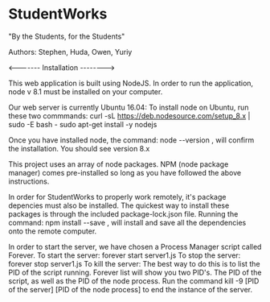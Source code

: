 # StudentWorks
"By the Students, for the Students"

Authors: Stephen, Huda, Owen, Yuriy


<------- Installation -------->

This web application is built using NodeJS. 
In order to run the application, node v 8.1 must be installed on your computer.

Our web server is currently Ubuntu 16.04:
To install node on Ubuntu, run these two commmands:
          curl -sL https://deb.nodesource.com/setup_8.x | sudo -E bash -
          sudo apt-get install -y nodejs

Once you have installed node, the command: node --version , will confirm the installation. You should see version 8.x

This project uses an array of node packages. NPM (node package manager) comes pre-installed so long as you have followed the above instructions. 

In order for StudentWorks to properly work remotely, it's package depencies must also be installed. 
The quickest way to install these packages is through the included package-lock.json file. 
Running the command: npm install --save , will install and save all the dependencies onto the remote computer. 


In order to start the server, we have chosen a Process Manager script called Forever. 
To start the server: forever start server1.js
To stop the server: forever stop server1.js
To kill the server: 
  The best way to do this is to list the PID of the script running. 
  Forever list will show you two PID's. The PID of the script, as well as the PID of the node process. 
  Run the command kill -9 [PID of the server] [PID of the node process] to end the instance of the server. 
 
 





